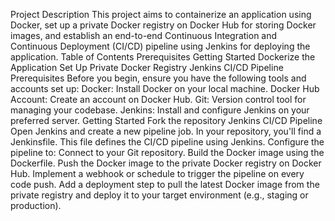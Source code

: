 Project Description
This project aims to containerize an application using Docker, set up a private Docker registry on Docker Hub for storing Docker images, and establish an end-to-end Continuous Integration and Continuous Deployment (CI/CD) pipeline using Jenkins for deploying the application.
Table of Contents
Prerequisites
Getting Started
Dockerize the Application
Set Up Private Docker Registry
Jenkins CI/CD Pipeline
Prerequisites
Before you begin, ensure you have the following tools and accounts set up:
Docker: Install Docker on your local machine.
Docker Hub Account: Create an account on Docker Hub.
Git: Version control tool for managing your codebase.
Jenkins: Install and configure Jenkins on your preferred server.
Getting Started
Fork the repository
Jenkins CI/CD Pipeline
Open Jenkins and create a new pipeline job.
In your repository, you'll find a Jenkinsfile. This file defines the CI/CD pipeline using Jenkins. Configure the pipeline to:
Connect to your Git repository.
Build the Docker image using the Dockerfile.
Push the Docker image to the private Docker registry on Docker Hub.
Implement a webhook or schedule to trigger the pipeline on every code push.
Add a deployment step to pull the latest Docker image from the private registry and deploy it to your target environment (e.g., staging or production).
